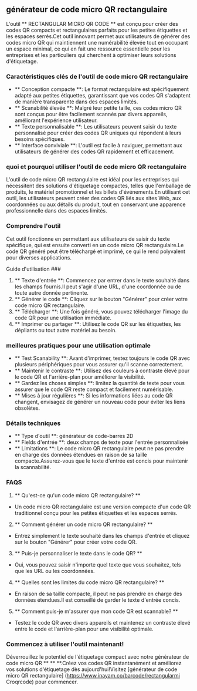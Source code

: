 ## générateur de code micro QR rectangulaire

L'outil ** RECTANGULAR MICRO QR CODE ** est conçu pour créer des codes QR compacts et rectangulaires parfaits pour les petites étiquettes et les espaces serrés.Cet outil innovant permet aux utilisateurs de générer des codes micro QR qui maintiennent une numérabilité élevée tout en occupant un espace minimal, ce qui en fait une ressource essentielle pour les entreprises et les particuliers qui cherchent à optimiser leurs solutions d'étiquetage.

### Caractéristiques clés de l'outil de code micro QR rectangulaire

- ** Conception compacte **: Le format rectangulaire est spécifiquement adapté aux petites étiquettes, garantissant que vos codes QR s'adaptent de manière transparente dans des espaces limités.
- ** Scanabilité élevée **: Malgré leur petite taille, ces codes micro QR sont conçus pour être facilement scannés par divers appareils, améliorant l'expérience utilisateur.
- ** Texte personnalisable **: Les utilisateurs peuvent saisir du texte personnalisé pour créer des codes QR uniques qui répondent à leurs besoins spécifiques.
- ** Interface conviviale **: L'outil est facile à naviguer, permettant aux utilisateurs de générer des codes QR rapidement et efficacement.

### quoi et pourquoi utiliser l'outil de code micro QR rectangulaire

L'outil de code micro QR rectangulaire est idéal pour les entreprises qui nécessitent des solutions d'étiquetage compactes, telles que l'emballage de produits, le matériel promotionnel et les billets d'événements.En utilisant cet outil, les utilisateurs peuvent créer des codes QR liés aux sites Web, aux coordonnées ou aux détails du produit, tout en conservant une apparence professionnelle dans des espaces limités.

### Comprendre l'outil

Cet outil fonctionne en permettant aux utilisateurs de saisir du texte spécifique, qui est ensuite converti en un code micro QR rectangulaire.Le code QR généré peut être téléchargé et imprimé, ce qui le rend polyvalent pour diverses applications.

Guide d'utilisation ###

1. ** Texte d'entrée **: Commencez par entrer dans le texte souhaité dans les champs fournis.Il peut s'agir d'une URL, d'une coordonnée ou de toute autre donnée pertinente.
2. ** Générer le code **: Cliquez sur le bouton "Générer" pour créer votre code micro QR rectangulaire.
3. ** Télécharger **: Une fois généré, vous pouvez télécharger l'image du code QR pour une utilisation immédiate.
4. ** Imprimer ou partager **: Utilisez le code QR sur les étiquettes, les dépliants ou tout autre matériel au besoin.

### meilleures pratiques pour une utilisation optimale

- ** Test Scanability **: Avant d'imprimer, testez toujours le code QR avec plusieurs périphériques pour vous assurer qu'il scanne correctement.
- ** Maintenir le contraste **: Utilisez des couleurs à contraste élevé pour le code QR et l'arrière-plan pour améliorer la visibilité.
- ** Gardez les choses simples **: limitez la quantité de texte pour vous assurer que le code QR reste compact et facilement numérisable.
- ** Mises à jour régulières **: Si les informations liées au code QR changent, envisagez de générer un nouveau code pour éviter les liens obsolètes.

### Détails techniques

- ** Type d'outil **: générateur de code-barres 2D
- ** Fields d'entrée **: deux champs de texte pour l'entrée personnalisée
- ** Limitations **: Le code micro QR rectangulaire peut ne pas prendre en charge des données étendues en raison de sa taille compacte.Assurez-vous que le texte d'entrée est concis pour maintenir la scannabilité.

### FAQS

1. ** Qu'est-ce qu'un code micro QR rectangulaire? **
- Un code micro QR rectangulaire est une version compacte d'un code QR traditionnel conçu pour les petites étiquettes et les espaces serrés.

2. ** Comment générer un code micro QR rectangulaire? **
- Entrez simplement le texte souhaité dans les champs d'entrée et cliquez sur le bouton "Générer" pour créer votre code QR.

3. ** Puis-je personnaliser le texte dans le code QR? **
- Oui, vous pouvez saisir n'importe quel texte que vous souhaitez, tels que les URL ou les coordonnées.

4. ** Quelles sont les limites du code micro QR rectangulaire? **
- En raison de sa taille compacte, il peut ne pas prendre en charge des données étendues.Il est conseillé de garder le texte d'entrée concis.

5. ** Comment puis-je m'assurer que mon code QR est scannable? **
- Testez le code QR avec divers appareils et maintenez un contraste élevé entre le code et l'arrière-plan pour une visibilité optimale.

### Commencez à utiliser l'outil maintenant!

Déverrouillez le potentiel de l'étiquetage compact avec notre générateur de code micro QR ** ** **.Créez vos codes QR instantanément et améliorez vos solutions d'étiquetage dès aujourd'hui!Visitez [générateur de code micro QR rectangulaire] (https://www.inayam.co/barcode/rectangularmi Croqrcode) pour commencer.